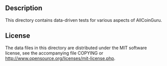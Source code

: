 Description
------------

This directory contains data-driven tests for various aspects of AllCoinGuru.

License
--------

The data files in this directory are distributed under the MIT software
license, see the accompanying file COPYING or
http://www.opensource.org/licenses/mit-license.php.

